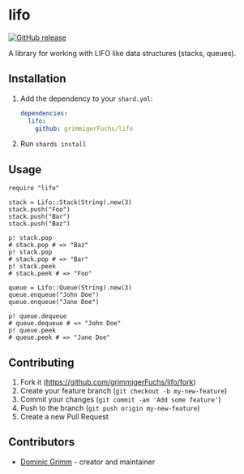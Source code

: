 # lifo

[![GitHub release](https://img.shields.io/github/release/grimmigerFuchs/lifo.svg)](https://github.com/grimmigerFuchs/lifo/releases)

A library for working with LIFO like data structures (stacks, queues).

## Installation

1. Add the dependency to your `shard.yml`:

   ```yaml
   dependencies:
     lifo:
       github: grimmigerFuchs/lifo
   ```

2. Run `shards install`

## Usage

```crystal
require "lifo"

stack = Lifo::Stack(String).new(3)
stack.push("Foo")
stack.push("Bar")
stack.push("Baz")

p! stack.pop
# stack.pop # => "Baz"
p! stack.pop
# stack.pop # => "Bar"
p! stack.peek
# stack.peek # => "Foo"

queue = Lifo::Queue(String).new(3)
queue.enqueue("John Doe")
queue.enqueue("Jane Doe")

p! queue.dequeue
# queue.dequeue # => "John Doe"
p! queue.peek
# queue.peek # => "Jane Doe"
```

## Contributing

1. Fork it (<https://github.com/grimmigerFuchs/lifo/fork>)
2. Create your feature branch (`git checkout -b my-new-feature`)
3. Commit your changes (`git commit -am 'Add some feature'`)
4. Push to the branch (`git push origin my-new-feature`)
5. Create a new Pull Request

## Contributors

- [Dominic Grimm](https://github.com/grimmigerFuchs) - creator and maintainer
